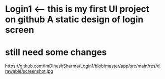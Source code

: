 # Login1 <-- this is my first UI project on github A static design of login screen
# still need some changes
https://github.com/ImDineshSharma/Login1/blob/master/app/src/main/res/drawable/screenshot.jpg
